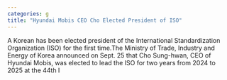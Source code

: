 ```yaml
---
categories: g
title: "Hyundai Mobis CEO Cho Elected President of ISO"
---
```

A Korean has been elected president of the International Standardization Organization (ISO) for the first time.The Ministry of Trade, Industry and Energy of Korea announced on Sept. 25 that Cho Sung-hwan, CEO of Hyundai Mobis, was elected to lead the ISO for two years from 2024 to 2025 at the 44th I